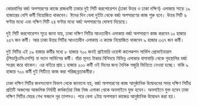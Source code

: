 কোরবানির বর্জ্য অপসারণের কাজে রাজধানী ঢাকার দুই সিটি করপোরেশন (ঢাকা উত্তর ও ঢাকা দক্ষিণ) এলাকায় সাড়ে ১৯ হাজারের বেশি কর্মী নিয়োজিত থাকবেন। ঈদের দিন বেলা দুইটা থেকে বর্জ্য অপসারণের কাজ শুরু হবে। উত্তর সিটি ৬ ঘণ্টার মধ্যে এবং দক্ষিণ সিটি ২৪ ঘণ্টার মধ্যে বর্জ্য অপসারণের ঘোষণা দিয়েছে।

দুই সিটি করপোরেশন সূত্রে জানা যায়, ঢাকা দক্ষিণ সিটির আওতাধীন এলাকায় বর্জ্য অপসারণে কাজ করবেন ১০ হাজার ২৫৭ জন কর্মী। আর ঢাকা উত্তর সিটির আওতাধীন এলাকায় এ কাজে নিয়োজিত থাকবেন ৯ হাজার ৩৩৭ জন কর্মী।

দুই সিটির এই ১৯ হাজার কর্মীর মধ্যে ৮ হাজার ৭০০ জনই প্রাইমারি ওয়েস্ট কালেকশন সার্ভিস প্রোভাইডারস (পিডব্লিওসিএসপি) বা ভ্যান সার্ভিসের কর্মী। যাঁরা মূলত টাকার বিনিময়ে বিভিন্ন এলাকার বাসাবাড়ি থেকে গৃহস্থালির বর্জ্য সংগ্রহ করে থাকেন। এর বাইরে প্রায় ১ হাজার ২০০ কর্মী ওই দিনের জন্য দৈনিক মজুরি ভিত্তিতে নেওয়া হচ্ছে। বাকি ৯ হাজার ৭০০ কর্মী দুই সিটিতে কাজ করা পরিচ্ছন্নতাকর্মীরা।

ঢাকা দক্ষিণ সিটির জনসংযোগ বিভাগ থেকে জানানো হয়, বর্জ্য অপসারণের কাজ আনুষ্ঠানিক উদ্বোধনের সময় দক্ষিণ সিটির প্রতিটি অঞ্চলের আঞ্চলিক নির্বাহী কর্মকর্তারা নিজ নিজ এলাকা থেকে অনলাইনে যুক্ত হবেন। অনলাইনে যুক্ত হবেন ঢাকা দক্ষিণ সিটির মেয়র শেখ ফজলে নূর তাপসও। পরে বেলা ২টায় অপসারণ কাজের আনুষ্ঠানিক উদ্বোধন করা হয়।
